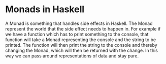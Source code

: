 # Monads in Haskell

A Monad is something that handles side effects in Haskell.
The Monad represent the world that the side effect needs to happen in.
For example if we have a function which has to print something to the console, that function will take a Monad representing the console and the string to be printed.
The function will then print the string to the console and thereby changing the Monad, which will then be returned with the change.
In this way we can pass around representations of data and stay pure.
